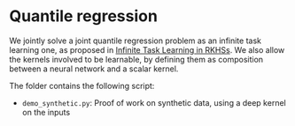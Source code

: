 Quantile regression
================

We jointly solve a joint quantile regression problem as an infinite task learning one, as proposed in [Infinite Task Learning in RKHSs](https://allambert.github.io/files/pdf/paper_ITL.pdf). We also allow the kernels involved to be learnable, by defining them as composition between a neural network and a scalar kernel.

The folder contains the following script:

- `demo_synthetic.py`: Proof of work on synthetic data, using a deep kernel on the inputs
